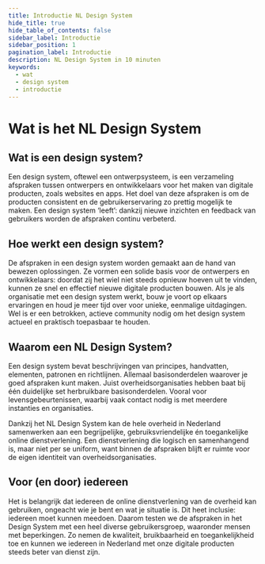 ```yaml
---
title: Introductie NL Design System
hide_title: true
hide_table_of_contents: false
sidebar_label: Introductie
sidebar_position: 1
pagination_label: Introductie
description: NL Design System in 10 minuten
keywords:
  - wat
  - design system
  - introductie
---
```


# Wat is het NL Design System

## Wat is een design system?
Een design system, oftewel een ontwerpsysteem, is een verzameling afspraken tussen ontwerpers en ontwikkelaars voor het maken van digitale producten, zoals websites en apps. Het doel van deze afspraken is om de producten consistent en de gebruikerservaring zo prettig mogelijk te maken. Een design system ‘leeft’: dankzij nieuwe inzichten en feedback van gebruikers worden de afspraken continu verbeterd.

## Hoe werkt een design system?
De afspraken in een design system worden gemaakt aan de hand van bewezen oplossingen. Ze vormen een solide basis voor de ontwerpers en ontwikkelaars: doordat zij het wiel niet steeds opnieuw hoeven uit te vinden, kunnen ze snel en effectief nieuwe digitale producten bouwen. Als je als organisatie met een design system werkt, bouw je voort op elkaars ervaringen en houd je meer tijd over voor unieke, eenmalige uitdagingen. Wel is er een betrokken, actieve community nodig om het design system actueel en praktisch toepasbaar te houden.

## Waarom een NL Design System?
Een design system bevat beschrijvingen van principes, handvatten, elementen, patronen en richtlijnen. Allemaal basisonderdelen waarover je goed afspraken kunt maken. Juist overheidsorganisaties hebben baat bij één duidelijke set herbruikbare basisonderdelen. Vooral voor levensgebeurtenissen, waarbij vaak contact nodig is met meerdere instanties en organisaties.

Dankzij het NL Design System kan de hele overheid in Nederland samenwerken aan een begrijpelijke, gebruiksvriendelijke én toegankelijke online dienstverlening. Een dienstverlening die logisch en samenhangend is, maar niet per se uniform, want binnen de afspraken blijft er ruimte voor de eigen identiteit van overheidsorganisaties.

## Voor (en door) iedereen
Het is belangrijk dat iedereen de online dienstverlening van de overheid kan gebruiken, ongeacht wie je bent en wat je situatie is. Dit heet inclusie: iedereen moet kunnen meedoen. Daarom testen we de afspraken in het Design System met een heel diverse gebruikersgroep, waaronder mensen met beperkingen. Zo nemen de kwaliteit, bruikbaarheid en toegankelijkheid toe en kunnen we iedereen in Nederland met onze digitale producten steeds beter van dienst zijn.

<!-- TODO! -->
